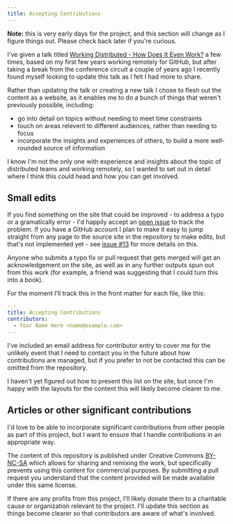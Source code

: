 ```yaml
---
title: Accepting Contributions
---
```


**Note:** this is very early days for the project, and this section will change
as I figure things out. Please check back later if you're curious.

I've given a talk titled [Working Distributed - How Does It Even Work?](https://www.youtube.com/watch?v=LjilQkxUW8g)
a few times, based on my first few years working remotely for GitHub, but after
taking a break from the conference circuit a couple of years ago I recently
found myself looking to update this talk as I felt I had more to share.

Rather than updating the talk or creating a new talk I chose to flesh out the
content as a website, as it enables me to do a bunch of things that weren't
previously possible, including:

- go into detail on topics without needing to meet time constraints
- touch on areas relevent to different audiences, rather than needing to focus
- incorporate the insights and experiences of others, to build a more
  well-rounded source of information

I know I'm not the only one with experience and insights about the topic of
distributed teams and working remotely, so I wanted to set out in detail where I
think this could head and how you can get involved.

## Small edits

If you find something on the site that could be improved - to address a typo or
a gramatically error - I'd happily accept an [open issue](https://github.com/shiftkey/workingdistributed.com/issues/new?template=problem-with-content.md) to track the problem. If you have a
GitHub account I plan to make it easy to jump straight from any page to the
source site in the repository to make edits, but that's not implemented yet -
see [issue #13](https://github.com/shiftkey/workingdistributed.com/issues/13)
for more details on this.

Anyone who submits a typo fix or pull request that gets merged will get an
acknowledgement on the site, as well as in any further outputs spun out from
this work (for example, a friend was suggesting that I could turn this into a
book).

For the moment I'll track this in the front matter for each file, like this:

```yaml
---
title: Accepting Contributions
contributors:
  - Your Name Here <name@example.com>
---

```

I've included an email address for contributor entry to cover me for the
unlikely event that I need to contact you in the future about how contributions
are managed, but if you prefer to not be contacted this can be omitted from the
repository.

I haven't yet figured out how to present this list on the site, but once I'm
happy with the layouts for the content this will likely become clearer to me.

## Articles or other significant contributions

I'd love to be able to incorporate significant contributions from other people
as part of this project, but I want to ensure that I handle contributions in an
appropriate way.

The content of this repository is published under Creative Commons
[BY-NC-SA](https://creativecommons.org/licenses/by-nc-sa/4.0/)
which allows for sharing and remixing the work, but specifically prevents using
this content for commercial purposes. By submitting a pull request you
understand that the content provided will be made available under this same
license.

If there are any profits from this project, I'll likely donate them to a
charitable cause or organization relevant to the project. I'll update this
section as things become clearer so that contributors are aware of what's
involved.
